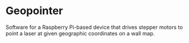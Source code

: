 # Geopointer
Software for a Raspberry Pi-based device that drives stepper motors to point a laser at given geographic coordinates on a wall map. 
